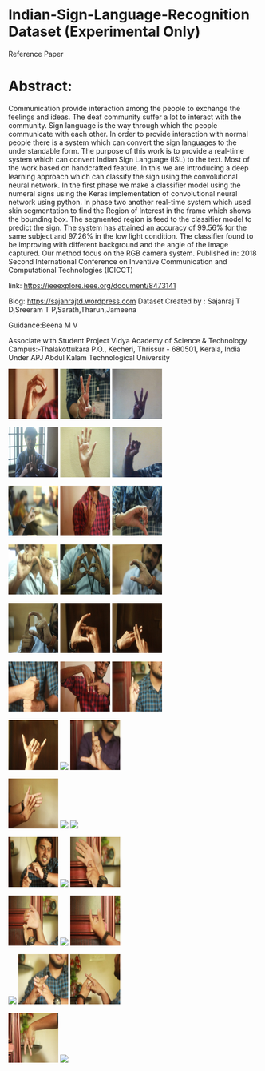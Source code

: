 # Indian-Sign-Language-Recognition Dataset (Experimental Only)
Reference Paper
# Abstract:
Communication provide interaction among the people to exchange the feelings and ideas. The deaf community suffer a lot to interact with the community. Sign language is the way through which the people communicate with each other. In order to provide interaction with normal people there is a system which can convert the sign languages to the understandable form. The purpose of this work is to provide a real-time system which can convert Indian Sign Language (ISL) to the text. Most of the work based on handcrafted feature. In this we are introducing a deep learning approach which can classify the sign using the convolutional neural network. In the first phase we make a classifier model using the numeral signs using the Keras implementation of convolutional neural network using python. In phase two another real-time system which used skin segmentation to find the Region of Interest in the frame which shows the bounding box. The segmented region is feed to the classifier model to predict the sign. The system has attained an accuracy of 99.56% for the same subject and 97.26% in the low light condition. The classifier found to be improving with different background and the angle of the image captured. Our method focus on the RGB camera system.
Published in: 2018 Second International Conference on Inventive Communication and Computational Technologies (ICICCT)

link: https://ieeexplore.ieee.org/document/8473141

Blog: https://sajanrajtd.wordpress.com
Dataset Created by : Sajanraj T D,Sreeram T P,Sarath,Tharun,Jameena

Guidance:Beena M V

Associate with Student Project
Vidya Academy of Science & Technology
Campus:-Thalakottukara P.O., Kecheri, Thrissur - 680501, Kerala, India
Under APJ Abdul Kalam Technological University

<p float="left">
  <img src="https://github.com/sajanraj/Indian-Sign-Language-Recognition/blob/master/train_image_folder/0_98.JPG" width="100" />
  <img src="https://github.com/sajanraj/Indian-Sign-Language-Recognition/blob/master/train_image_folder/2_23.jpg" width="100" /> 
  <img src="https://github.com/sajanraj/Indian-Sign-Language-Recognition/blob/master/train_image_folder/3_1_2%20(171).jpeg" width="100" />
</p>

<p float="center">
  <img src="https://github.com/sajanraj/Indian-Sign-Language-Recognition/blob/master/train_image_folder/4_1.jpg" width="100" />
  <img src="https://github.com/sajanraj/Indian-Sign-Language-Recognition/blob/master/train_image_folder/5_219.jpg" width="100" /> 
  <img src="https://github.com/sajanraj/Indian-Sign-Language-Recognition/blob/master/train_image_folder/6_1_%20(19).jpeg" width="100" />
</p>

<p float="left">
  <img src="https://github.com/sajanraj/Indian-Sign-Language-Recognition/blob/master/train_image_folder/7_11.jpg" width="100" />
  <img src="https://github.com/sajanraj/Indian-Sign-Language-Recognition/blob/master/train_image_folder/8_149.JPG" width="100" /> 
  <img src="https://github.com/sajanraj/Indian-Sign-Language-Recognition/blob/master/train_image_folder/9_199.jpg" width="100" />
</p>

<p float="left">
  <img src="https://github.com/sajanraj/Indian-Sign-Language-Recognition/blob/master/train_image_folder/A_1.jpg" width="100" />
  <img src="https://github.com/sajanraj/Indian-Sign-Language-Recognition/blob/master/train_image_folder/B_2.jpg" width="100" /> 
  <img src="https://github.com/sajanraj/Indian-Sign-Language-Recognition/blob/master/train_image_folder/C_3.jpg" width="100" />
</p>
<p float="left">
  <img src="https://github.com/sajanraj/Indian-Sign-Language-Recognition/blob/master/train_image_folder/D_1.jpg" width="100" />
  <img src="https://github.com/sajanraj/Indian-Sign-Language-Recognition/blob/master/train_image_folder/E_5.jpg" width="100" /> 
  <img src="https://github.com/sajanraj/Indian-Sign-Language-Recognition/blob/master/train_image_folder/F_6.jpg" width="100" />
</p>
<p float="left">
  <img src="https://github.com/sajanraj/Indian-Sign-Language-Recognition/blob/master/train_image_folder/G_7.jpg" width="100" />
  <img src="https://github.com/sajanraj/Indian-Sign-Language-Recognition/blob/master/train_image_folder/H_5.jpg" width="100" /> 
  <img src="https://github.com/sajanraj/Indian-Sign-Language-Recognition/blob/master/train_image_folder/I_9.jpg" width="100" />
</p>
<p float="left">
  <img src="https://github.com/sajanraj/Indian-Sign-Language-Recognition/blob/master/train_image_folder/J_5.jpg" width="100" />
  <img src="https://github.com/sajanraj/Indian-Sign-Language-Recognition/blob/master/train_image_folder/K_6.jpg" width="100" /> 
  <img src="https://github.com/sajanraj/Indian-Sign-Language-Recognition/blob/master/train_image_folder/L_8.jpg" width="100" />
</p>
</p>
<p float="left">
  <img src="https://github.com/sajanraj/Indian-Sign-Language-Recognition/blob/master/train_image_folder/M_6.jpg" width="100" />
  <img src="https://github.com/sajanraj/Indian-Sign-Language-Recognition/blob/master/train_image_folder/N_8.jpg" width="100" /> 
  <img src="https://github.com/sajanraj/Indian-Sign-Language-Recognition/blob/master/train_image_folder/O_9.jpg" width="100" />
</p>
<p float="left">
  <img src="https://github.com/sajanraj/Indian-Sign-Language-Recognition/blob/master/train_image_folder/P_5.jpg" width="100" />
  <img src="https://github.com/sajanraj/Indian-Sign-Language-Recognition/blob/master/train_image_folder/Q_6.jpg" width="100" /> 
  <img src="https://github.com/sajanraj/Indian-Sign-Language-Recognition/blob/master/train_image_folder/R_8.jpg" width="100" />
</p>
<p float="left">
  <img src="https://github.com/sajanraj/Indian-Sign-Language-Recognition/blob/master/train_image_folder/S_5.jpg" width="100" />
  <img src="https://github.com/sajanraj/Indian-Sign-Language-Recognition/blob/master/train_image_folder/T_6.jpg" width="100" /> 
  <img src="https://github.com/sajanraj/Indian-Sign-Language-Recognition/blob/master/train_image_folder/U_8.jpg" width="100" />
</p>
<p float="left">
  <img src="https://github.com/sajanraj/Indian-Sign-Language-Recognition/blob/master/train_image_folder/V_6.jpg" width="100" />
  <img src="https://github.com/sajanraj/Indian-Sign-Language-Recognition/blob/master/train_image_folder/W_8.jpg" width="100" /> 
  <img src="https://github.com/sajanraj/Indian-Sign-Language-Recognition/blob/master/train_image_folder/X_9.jpg" width="100" />
</p>
<p float="left">
  <img src="https://github.com/sajanraj/Indian-Sign-Language-Recognition/blob/master/train_image_folder/Y_5.jpg" width="100" />
  <img src="https://github.com/sajanraj/Indian-Sign-Language-Recognition/blob/master/train_image_folder/Z_6.jpg" width="100" /> 
</p>




